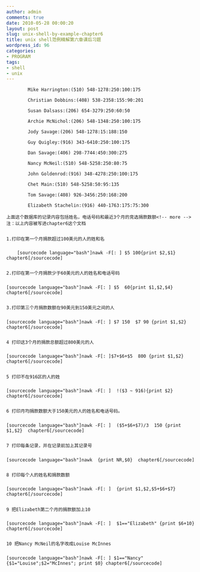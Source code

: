 ```yaml
---
author: admin
comments: true
date: 2010-05-28 00:00:20
layout: post
slug: unix-shell-by-example-chapter6
title: unix shell范例精解第六章课后习题
wordpress_id: 96
categories:
- PROGRAM
tags:
- shell
- unix
---
```


			Mike Harrington:(510) 548-1278:250:100:175

			Christian Dobbins:(408) 538-2358:155:90:201

			Susan Dalsass:(206) 654-3279:250:60:50

			Archie McNichol:(206) 548-1348:250:100:175

			Jody Savage:(206) 548-1278:15:188:150

			Guy Quigley:(916) 343-6410:250:100:175

			Dan Savage:(406) 298-7744:450:300:275

			Nancy McNeil:(510) 548-5258:250:80:75

			John Goldenrod:(916) 348-4278:250:100:175

			Chet Main:(510) 548-5258:50:95:135

			Tom Savage:(408) 926-3456:250:168:200

			Elizabeth Stachelin:(916) 440-1763:175:75:300

	上面这个数据库的记录内容包括姓名，电话号码和最近3个月的竞选捐款数额<!-- more -->注：以上内容被写进chapter6这个文档

##### 
	1.打印在第一个月捐款超过100美元的人的姓和名

##### 
        [sourcecode language="bash"]nawk -F[: ] $5 100{print $2,$1} chapter6[/sourcecode]

##### 
	2.打印在第一个月捐款少于60美元的人的姓名和电话号码

##### 
	[sourcecode language="bash"]nawk -F[: ] $5  60{print $1,$2,$4} chapter6[/sourcecode]

##### 
	3.打印第三个月捐款数额在90美元到150美元之间的人

##### 
	[sourcecode language="bash"]nawk -F[: ] $7 150  $7 90 {print $1,$2} chapter6[/sourcecode]

##### 
	4 打印这3个月的捐款总额超过800美元的人

##### 
	[sourcecode language="bash"]nawk -F[: ]$7+$6+$5  800 {print $1,$2} chapter6[/sourcecode]

##### 
	5 打印不在916区的人的姓

##### 
	[sourcecode language="bash"]nawk -F[: ]  !($3 ~ 916){print $2} chapter6[/sourcecode]

##### 
	6 打印月均捐款数额大于150美元的人的姓名和电话号码。

##### 
	[sourcecode language="bash"]nawk -F[: ]  ($5+$6+$7)/3  150 {print $1,$2}  chapter6[/sourcecode]

##### 
	7 打印每条记录，并在记录前加上其记录号

##### 
	[sourcecode language="bash"]nawk  {print NR,$0}  chapter6[/sourcecode]

##### 
	8 打印每个人的姓名和捐款数额

##### 
	[sourcecode language="bash"]nawk -F[: ]  {print $1,$2,$5+$6+$7}  chapter6[/sourcecode]

##### 
	9 把Elizabeth第二个月的捐款额加上10

##### 
	[sourcecode language="bash"]nawk -F[: ]  $1=="Elizabeth" {print $6+10} chapter6[/sourcecode]

##### 
	10 把Nancy McNeil的名字改成Louise McInnes

##### 
	[sourcecode language="bash"]nawk -F[: ] $1=="Nancy" {$1="Louise";$2="McInnes"; print $0} chapter6[/sourcecode]

